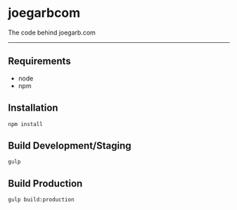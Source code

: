 # joegarbcom
The code behind joegarb.com

---

## Requirements
- node
- npm

## Installation
    npm install

## Build Development/Staging
    gulp

## Build Production
    gulp build:production